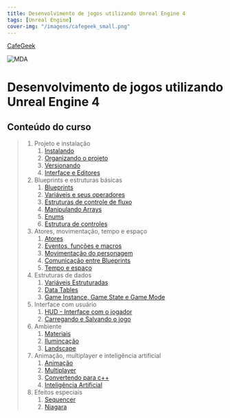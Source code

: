 ```yaml
---
title: Desenvolvimento de jogos utilizando Unreal Engine 4
tags: [Unreal Engine]
cover-img: "/imagens/cafegeek_small.png"
---
```


[CafeGeek](https://myerco.github.io/unreal-engine)

![MDA](https://myerco.github.io/unreal-engine/imagens/cafegeek_small.png)
# Desenvolvimento de jogos utilizando Unreal Engine 4

## Conteúdo do curso
<a name="1"></a>
> 1. Projeto e instalação
>    1. [Instalando](https://myerco.github.io/unreal-engine/modulo1/instalando.html)
>    1. [Organizando o projeto](https://myerco.github.io/unreal-engine/modulo1/organizando.html)
>    1. [Versionando](https://myerco.github.io/unreal-engine/modulo1/github.html)
>    1. [Interface e Editores](modulo1/interface.html)  
>1. Blueprints e estruturas básicas
>    1. [Blueprints](https://myerco.github.io/unreal-engine/modulo1/blueprint.html)
>    1. [Variáveis e seus operadores](https://myerco.github.io/unreal-engine/modulo1/variaveis.html)  
>    1. [Estruturas de controle de fluxo](https://myerco.github.io/unreal-engine/modulo1/estruturascontrole.html)
>    1. [Manipulando Arrays](https://myerco.github.io/unreal-engine/modulo1/array.html)  
>    1. [Enums](https://myerco.github.io/unreal-engine/modulo1/enum.html)    
>    1. [Estrutura de controles](https://myerco.github.io/unreal-engine/modulo1/controles.html)
>1. Atores, movimentação, tempo e espaço
>    1. [Atores](https://myerco.github.io/unreal-engine/modulo1/atores.html)
>    1. [Eventos, funções e macros](https://myerco.github.io/unreal-engine/modulo1/eventos_funcoes.html)  
>    1. [Movimentação do personagem](https://myerco.github.io/unreal-engine/modulo1/movimentacao.html)    
>    1. [Comunicação entre Blueprints](https://myerco.github.io/unreal-engine/modulo1/comunicacao.html)    
>    1. [Tempo e espaço](https://myerco.github.io/unreal-engine/modulo1/tempo_espaco.html)  
>1. Estruturas de dados
>    1. [Variáveis Estruturadas](https://myerco.github.io/unreal-engine/modulo1/estruturas.html)  
>    1. [Data Tables](https://myerco.github.io/unreal-engine/modulo1/datatables.html)
>    1. [Game Instance, Game State e Game Mode](https://myerco.github.io/unreal-engine/modulo1/estruturasdados.html)
>1. Interface com usuário
>    1. [HUD - Interface com o jogador](https://myerco.github.io/unreal-engine/modulo1/hud.html)
>    1. [Carregando e Salvando o jogo](https://myerco.github.io/unreal-engine/modulo1/salvando.html)
>1. Ambiente
>    1. [Materiais](https://myerco.github.io/unreal-engine/materiais.html)
>    1. [Ilumincação](https://myerco.github.io/unreal-engine/iluminacao.html)
>    1. [Landscape](https://myerco.github.io/unreal-engine/Landscape.html)  
>1. Animação, multiplayer e inteligência artificial
>    1. [Animação](https://myerco.github.io/unreal-engine/modulo1/animacao.html)
>    1. [Multiplayer](https://myerco.github.io/unreal-engine/modulo1/multiplayer.html)
>    1. [Convertendo para c++](https://myerco.github.io/unreal-engine/modulo1/convertendo.html)
>    1. [Inteligência Artificial](https://myerco.github.io/unreal-engine/modulo1/inteligenciaartificial.html)
>1. Efeitos especiais
>    1. [Sequencer](https://myerco.github.io/unreal-engine/sequencer.html)
>    1. [Niagara](https://myerco.github.io/unreal-engine/modulo1/niagara.html)
